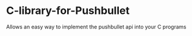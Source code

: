 C-library-for-Pushbullet
========================

Allows an easy way to implement the pushbullet api into your C programs
